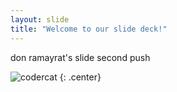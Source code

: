 ```yaml
---
layout: slide
title: "Welcome to our slide deck!"
---
```


don ramayrat's slide
second push

![codercat](https://octodex.github.com/images/codercat.jpg)
{: .center}
